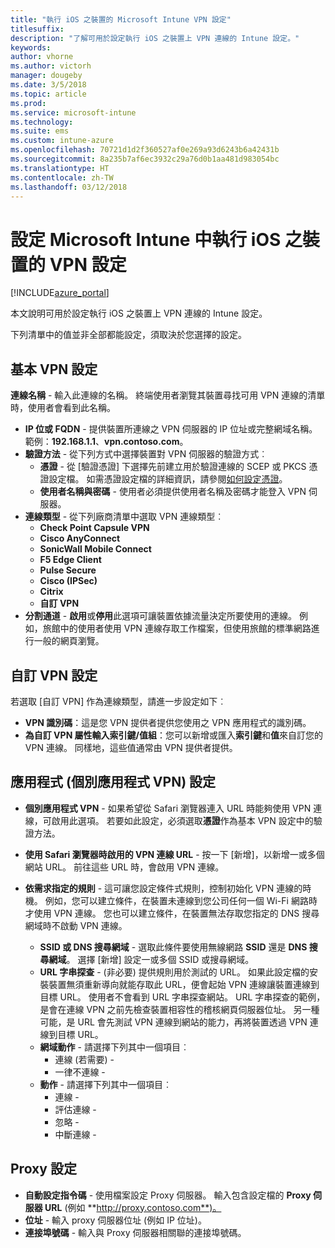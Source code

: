 ```yaml
---
title: "執行 iOS 之裝置的 Microsoft Intune VPN 設定"
titlesuffix: 
description: "了解可用於設定執行 iOS 之裝置上 VPN 連線的 Intune 設定。"
keywords: 
author: vhorne
ms.author: victorh
manager: dougeby
ms.date: 3/5/2018
ms.topic: article
ms.prod: 
ms.service: microsoft-intune
ms.technology: 
ms.suite: ems
ms.custom: intune-azure
ms.openlocfilehash: 70721d1d2f360527af0e269a93d6243b6a42431b
ms.sourcegitcommit: 8a235b7af6ec3932c29a76d0b1aa481d983054bc
ms.translationtype: HT
ms.contentlocale: zh-TW
ms.lasthandoff: 03/12/2018
---
```

# <a name="configure-vpn-settings-in-microsoft-intune-for-devices-running-ios"></a>設定 Microsoft Intune 中執行 iOS 之裝置的 VPN 設定

[!INCLUDE[azure_portal](./includes/azure_portal.md)]

本文說明可用於設定執行 iOS 之裝置上 VPN 連線的 Intune 設定。

下列清單中的值並非全部都能設定，須取決於您選擇的設定。

## <a name="base-vpn-settings"></a>基本 VPN 設定


**連線名稱** - 輸入此連線的名稱。 終端使用者瀏覽其裝置尋找可用 VPN 連線的清單時，使用者會看到此名稱。
- **IP 位或 FQDN** - 提供裝置所連線之 VPN 伺服器的 IP 位址或完整網域名稱。 範例：**192.168.1.1**、**vpn.contoso.com**。
- **驗證方法** - 從下列方式中選擇裝置對 VPN 伺服器的驗證方式︰
    - **憑證** - 從 [驗證憑證] 下選擇先前建立用於驗證連線的 SCEP 或 PKCS 憑證設定檔。 如需憑證設定檔的詳細資訊，請參閱[如何設定憑證](certificates-configure.md)。
    - **使用者名稱與密碼** - 使用者必須提供使用者名稱及密碼才能登入 VPN 伺服器。
- **連線類型** - 從下列廠商清單中選取 VPN 連線類型︰
    - **Check Point Capsule VPN**
    - **Cisco AnyConnect**
    - **SonicWall Mobile Connect**
    - **F5 Edge Client**
    - **Pulse Secure**
    - **Cisco (IPSec)**
    - **Citrix**
    - **自訂 VPN**
- **分割通道**  -  **啟用**或**停用**此選項可讓裝置依據流量決定所要使用的連線。 例如，旅館中的使用者使用 VPN 連線存取工作檔案，但使用旅館的標準網路進行一般的網頁瀏覽。


## <a name="custom-vpn-settings"></a>自訂 VPN 設定

若選取 [自訂 VPN] 作為連線類型，請進一步設定如下︰

- **VPN 識別碼**：這是您 VPN 提供者提供您使用之 VPN 應用程式的識別碼。
- **為自訂 VPN 屬性輸入索引鍵/值組**：您可以新增或匯入**索引鍵**和**值**來自訂您的 VPN 連線。 同樣地，這些值通常由 VPN 提供者提供。

## <a name="apps-per-app-vpn-settings"></a>應用程式 (個別應用程式 VPN) 設定

- **個別應用程式 VPN** - 如果希望從 Safari 瀏覽器連入 URL 時能夠使用 VPN 連線，可啟用此選項。 若要如此設定，必須選取**憑證**作為基本 VPN 設定中的驗證方法。
- **使用 Safari 瀏覽器時啟用的 VPN 連線 URL** - 按一下 [新增]，以新增一或多個網站 URL。 前往這些 URL 時，會啟用 VPN 連線。

- **依需求指定的規則** - 這可讓您設定條件式規則，控制初始化 VPN 連線的時機。 例如，您可以建立條件，在裝置未連線到您公司任何一個 Wi-Fi 網路時才使用 VPN 連線。 您也可以建立條件，在裝置無法存取您指定的 DNS 搜尋網域時不啟動 VPN 連線。

    - **SSID 或 DNS 搜尋網域** - 選取此條件要使用無線網路 **SSID** 還是 **DNS 搜尋網域**。 選擇 [新增] 設定一或多個 SSID 或搜尋網域。
    - **URL 字串探查** - (非必要) 提供規則用於測試的 URL。 如果此設定檔的安裝裝置無須重新導向就能存取此 URL，便會起始 VPN 連線讓裝置連線到目標 URL。 使用者不會看到 URL 字串探查網站。 URL 字串探查的範例，是會在連線 VPN 之前先檢查裝置相容性的稽核網頁伺服器位址。 另一種可能，是 URL 會先測試 VPN 連線到網站的能力，再將裝置透過 VPN 連線到目標 URL。
    - **網域動作** - 請選擇下列其中一個項目︰
        - 連線 (若需要) - 
        - 一律不連線 - 
    - **動作** - 請選擇下列其中一個項目︰
        - 連線 - 
        - 評估連線 - 
        - 忽略 - 
        - 中斷連線 - 


## <a name="proxy-settings"></a>Proxy 設定

- **自動設定指令碼** - 使用檔案設定 Proxy 伺服器。 輸入包含設定檔的 **Proxy 伺服器 URL** (例如 **http://proxy.contoso.com**)。
- **位址** - 輸入 proxy 伺服器位址 (例如 IP 位址)。
- **連接埠號碼** - 輸入與 Proxy 伺服器相關聯的連接埠號碼。
